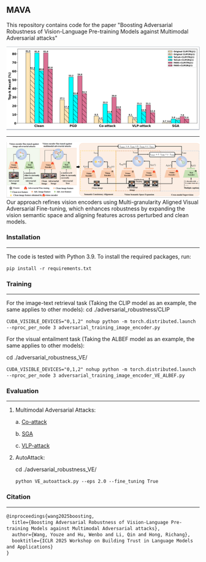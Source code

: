 ## MAVA

This repository contains code for the paper "Boosting Adversarial Robustness of Vision-Language Pre-training Models against Multimodal Adversarial attacks"

![](./assets/intro.png)
***
![Alt text](./assets/method.png)
Our approach refines vision encoders using Multi-granularity Aligned Visual Adversarial Fine-tuning, which enhances robustness by expanding the vision semantic space and aligning features across perturbed and clean models.

### Installation
***
The code is tested with Python 3.9. To install the required packages, run:
```
pip install -r requirements.txt
```
### Training
***
For the image-text retrieval task (Taking the CLIP model as an example, the same applies to other models):
cd ./adversarial_robustness/CLIP
```
CUDA_VISIBLE_DEVICES="0,1,2" nohup python -m torch.distributed.launch --nproc_per_node 3 adversarial_training_image_encoder.py
```
For the visual entailment task (Taking the ALBEF model as an example, the same applies to other models):

cd ./adversarial_robustness_VE/
```
CUDA_VISIBLE_DEVICES="0,1,2" nohup python -m torch.distributed.launch --nproc_per_node 3 adversarial_training_image_encoder_VE_ALBEF.py
```

### Evaluation
***
1. Multimodal Adversarial Attacks:

    a. [Co-attack](https://github.com/adversarial-for-goodness/Co-Attack/blob/main/)

    b. [SGA](https://github.com/Zoky-2020/SGA)

    c. [VLP-attack](https://github.com/wangyouze/VLP-attack)

2. AutoAttack:

    cd ./adversarial_robustness_VE/
    ```
    python VE_autoattack.py --eps 2.0 --fine_tuning True
    ```


### Citation
***
```
@inproceedings{wang2025boosting,
  title={Boosting Adversarial Robustness of Vision-Language Pre-training Models against Multimodal Adversarial attacks},
  author={Wang, Youze and Hu, Wenbo and Li, Qin and Hong, Richang},
  booktitle={ICLR 2025 Workshop on Building Trust in Language Models and Applications}
}
```